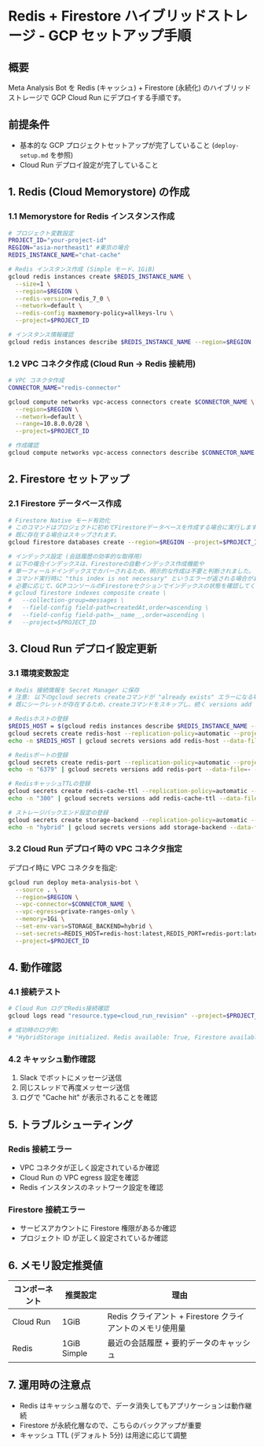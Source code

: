 # Redis + Firestore ハイブリッドストレージ - GCP セットアップ手順

## 概要
Meta Analysis Bot を Redis (キャッシュ) + Firestore (永続化) のハイブリッドストレージで GCP Cloud Run にデプロイする手順です。

## 前提条件
- 基本的な GCP プロジェクトセットアップが完了していること (`deploy-setup.md` を参照)
- Cloud Run デプロイ設定が完了していること

## 1. Redis (Cloud Memorystore) の作成

### 1.1 Memorystore for Redis インスタンス作成
```bash
# プロジェクト変数設定
PROJECT_ID="your-project-id"
REGION="asia-northeast1" #東京の場合
REDIS_INSTANCE_NAME="chat-cache"

# Redis インスタンス作成 (Simple モード、1GiB)
gcloud redis instances create $REDIS_INSTANCE_NAME \
  --size=1 \
  --region=$REGION \
  --redis-version=redis_7_0 \
  --network=default \
  --redis-config maxmemory-policy=allkeys-lru \
  --project=$PROJECT_ID

# インスタンス情報確認
gcloud redis instances describe $REDIS_INSTANCE_NAME --region=$REGION
```

### 1.2 VPC コネクタ作成 (Cloud Run → Redis 接続用)
```bash
# VPC コネクタ作成
CONNECTOR_NAME="redis-connector"

gcloud compute networks vpc-access connectors create $CONNECTOR_NAME \
  --region=$REGION \
  --network=default \
  --range=10.8.0.0/28 \
  --project=$PROJECT_ID

# 作成確認
gcloud compute networks vpc-access connectors describe $CONNECTOR_NAME --region=$REGION
```

## 2. Firestore セットアップ

### 2.1 Firestore データベース作成
```bash
# Firestore Native モード有効化
# このコマンドはプロジェクトに初めてFirestoreデータベースを作成する場合に実行します。
# 既に存在する場合はスキップされます。
gcloud firestore databases create --region=$REGION --project=$PROJECT_ID

# インデックス設定 (会話履歴の効率的な取得用)
# 以下の複合インデックスは、Firestoreの自動インデックス作成機能や
# 単一フィールドインデックスでカバーされるため、明示的な作成は不要と判断されました。
# コマンド実行時に "this index is not necessary" というエラーが返される場合があります。
# 必要に応じて、GCPコンソールのFirestoreセクションでインデックスの状態を確認してください。
# gcloud firestore indexes composite create \
#   --collection-group=messages \
#   --field-config field-path=createdAt,order=ascending \
#   --field-config field-path=__name__,order=ascending \
#   --project=$PROJECT_ID
```

## 3. Cloud Run デプロイ設定更新

### 3.1 環境変数設定
```bash
# Redis 接続情報を Secret Manager に保存
# 注意: 以下のgcloud secrets createコマンドが "already exists" エラーになる場合は、
# 既にシークレットが存在するため、createコマンドをスキップし、続く versions add コマンドを実行してください。

# Redisホストの登録
$REDIS_HOST = $(gcloud redis instances describe $REDIS_INSTANCE_NAME --region=$REGION --project=$PROJECT_ID --format="value(host)")
gcloud secrets create redis-host --replication-policy=automatic --project=$PROJECT_ID
echo -n $REDIS_HOST | gcloud secrets versions add redis-host --data-file=- --project=$PROJECT_ID

# Redisポートの登録
gcloud secrets create redis-port --replication-policy=automatic --project=$PROJECT_ID
echo -n "6379" | gcloud secrets versions add redis-port --data-file=- --project=$PROJECT_ID

# RedisキャッシュTTLの登録
gcloud secrets create redis-cache-ttl --replication-policy=automatic --project=$PROJECT_ID
echo -n "300" | gcloud secrets versions add redis-cache-ttl --data-file=- --project=$PROJECT_ID

# ストレージバックエンド設定の登録
gcloud secrets create storage-backend --replication-policy=automatic --project=$PROJECT_ID
echo -n "hybrid" | gcloud secrets versions add storage-backend --data-file=- --project=$PROJECT_ID
```

### 3.2 Cloud Run デプロイ時の VPC コネクタ指定
デプロイ時に VPC コネクタを指定:
```bash
gcloud run deploy meta-analysis-bot \
  --source . \
  --region=$REGION \
  --vpc-connector=$CONNECTOR_NAME \
  --vpc-egress=private-ranges-only \
  --memory=1Gi \
  --set-env-vars=STORAGE_BACKEND=hybrid \
  --set-secrets=REDIS_HOST=redis-host:latest,REDIS_PORT=redis-port:latest,REDIS_CACHE_TTL=redis-cache-ttl:latest \
  --project=$PROJECT_ID
```

## 4. 動作確認

### 4.1 接続テスト
```bash
# Cloud Run ログでRedis接続確認
gcloud logs read "resource.type=cloud_run_revision" --project=$PROJECT_ID --limit=50

# 成功時のログ例:
# "HybridStorage initialized. Redis available: True, Firestore available: True"
```

### 4.2 キャッシュ動作確認
1. Slack でボットにメッセージ送信
2. 同じスレッドで再度メッセージ送信
3. ログで "Cache hit" が表示されることを確認

## 5. トラブルシューティング

### Redis 接続エラー
- VPC コネクタが正しく設定されているか確認
- Cloud Run の VPC egress 設定を確認
- Redis インスタンスのネットワーク設定を確認

### Firestore 接続エラー  
- サービスアカウントに Firestore 権限があるか確認
- プロジェクト ID が正しく設定されているか確認

## 6. メモリ設定推奨値

| コンポーネント | 推奨設定 | 理由 |
|---------------|----------|------|
| Cloud Run | 1GiB | Redis クライアント + Firestore クライアントのメモリ使用量 |
| Redis | 1GiB Simple | 最近の会話履歴 + 要約データのキャッシュ |

## 7. 運用時の注意点

- Redis はキャッシュ層なので、データ消失してもアプリケーションは動作継続
- Firestore が永続化層なので、こちらのバックアップが重要
- キャッシュ TTL (デフォルト 5分) は用途に応じて調整
